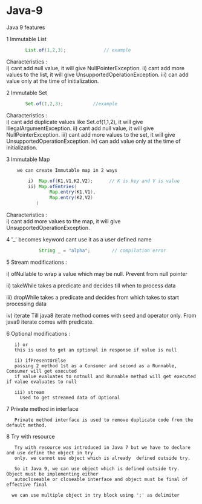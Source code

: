 # Java-9
Java 9 features

1 Immutable List
```java
       List.of(1,2,3);              // example
```

  Characteristics :                                                                                                
           i) cant add null value, it will give NullPointerException.
           ii) cant add more values to the list, it will give UnsupportedOperationException.
           iii) can add value only at the time of initialization.

 2 Immutable Set
```java       
       Set.of(1,2,3);           //example
```

   Characteristics :                                                                                                      
           i) cant add duplicate values like Set.of(1,1,2), it will give IllegalArgumentException.
           ii) cant add null value, it will give NullPointerException.
           iii) cant add more values to the set, it will give UnsupportedOperationException.
           iv) can add value only at the time of initialization.

  3 Immutable Map

        we can create Immutable map in 2 ways
```java
        i)  Map.of(K1,V1,K2,V2);      // K is key and V is value
        ii) Map.ofEntries(
                Map.entry(K1,V1),
                Map.entry(K2,V2)
           )
```

   Characteristics :                                                                                                      
           i) cant add more values to the map, it will give UnsupportedOperationException.


  4 '_' becomes keyword
        cant use it as a user defined name
```java        
            String _ = "alpha";        // compilation error
```

  5 Stream modifications :
  
 i) ofNullable
     to wrap a value which may be null. Prevent from null pointer

 ii) takeWhile
     takes a predicate and decides till when to process data

 iii) dropWhile
     takes a predicate and decides from which takes to start processing data

 iv) iterate
     Till java8 iterate method comes with seed and operator only. From java9 iterate
     comes with  predicate.


 6 Optional modifications :

       i) or
       this is used to get an optional in response if value is null

       ii) ifPresentOrElse
       passing 2 method 1st as a Consumer and second as a Runnable, Consumer will get executed
       if value evaluates to notnull and Runnable method will get executed if value evaluates to null

       iii) stream
         Used to get streamed data of Optional
                
 
 7 Private method in interface
 
       
       Private method interface is used to remove duplicate code from the default method.
       
 8 Try with resource
 
       Try with resource was introduced in Java 7 but we have to declare and use define the object in try 
       only. we cannot use object which is already  defined outside try. 
       
       So it Java 9, we can use object which is defined outside try. Object must be implementing either 
       autocloseable or closeable interface and object must be final of effective final
       
      we can use multiple object in try block using ';' as delimiter
 
     
